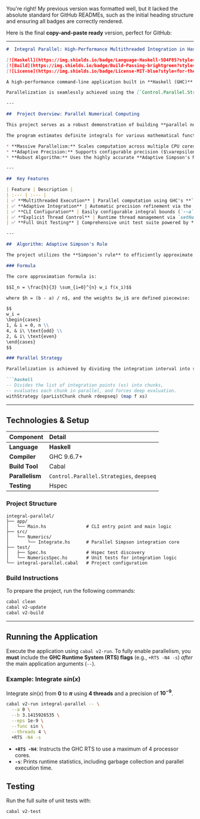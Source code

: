 You're right\! My previous version was formatted well, but it lacked the absolute standard for GitHub READMEs, such as the initial heading structure and ensuring all badges are correctly rendered.

Here is the final **copy-and-paste ready** version, perfect for GitHub:

-----

````markdown
#  Integral Parallel: High-Performance Multithreaded Integration in Haskell

[![Haskell](https://img.shields.io/badge/Language-Haskell-5D4F85?style=for-the-badge&logo=haskell)](https://www.haskell.org/)
[![Build](https://img.shields.io/badge/Build-Passing-brightgreen?style=for-the-badge)]()
[![License](https://img.shields.io/badge/License-MIT-blue?style=for-the-badge)](LICENSE)

A high-performance command-line application built in **Haskell (GHC)** for computing **definite integrals**. It leverages GHC's powerful runtime system for **multithreaded execution**, implementing the **Simpson’s method** with adaptive accuracy control.

Parallelization is seamlessly achieved using the [`Control.Parallel.Strategies`](https://hackage.haskell.org/package/parallel) module, enabling full utilization of GHC’s `-threaded` runtime.

---

##  Project Overview: Parallel Numerical Computing

This project serves as a robust demonstration of building **parallel numerical computations** within a functional programming paradigm. It is designed to be highly scalable and precise.

The program estimates definite integrals for various mathematical functions, featuring:

* **Massive Parallelism:** Scales computation across multiple CPU cores.
* **Adaptive Precision:** Supports configurable precision ($\varepsilon$) with automatic refinement.
* **Robust Algorithm:** Uses the highly accurate **Adaptive Simpson's Method**.

---

##  Key Features

| Feature | Description |
| :--- | :--- |
| ✅ **Multithreaded Execution** | Parallel computation using GHC's **`-threaded`** runtime and `+RTS -N` for core utilization. |
| ✅ **Adaptive Integration** | Automatic precision refinement via the **Adaptive Simpson’s Method**. |
| ✅ **CLI Configuration** | Easily configurable integral bounds (`--a`, `--b`), precision (`--eps`), and function (`--func`). |
| ✅ **Explicit Thread Control** | Runtime thread management via `setNumCapabilities` and `+RTS -N`. |
| ✅ **Full Unit Testing** | Comprehensive unit test suite powered by **Hspec**. |

---

##  Algorithm: Adaptive Simpson's Rule

The project utilizes the **Simpson’s rule** to efficiently approximate the definite integral of a continuous function $f(x)$ over an interval $[a, b]$.

### Formula

The core approximation formula is:

$$I_n = \frac{h}{3} \sum_{i=0}^{n} w_i f(x_i)$$

where $h = (b - a) / n$, and the weights $w_i$ are defined piecewise:

$$
w_i =
\begin{cases}
1, & i = 0, n \\
4, & i\ \text{odd} \\
2, & i\ \text{even}
\end{cases}
$$

### Parallel Strategy

Parallelization is achieved by dividing the integration interval into smaller **chunks** and processing these in parallel using Haskell's `Strategies`:

```haskell
-- Divides the list of integration points (xs) into chunks,
-- evaluates each chunk in parallel, and forces deep evaluation.
withStrategy (parListChunk chunk rdeepseq) (map f xs)
````

-----

##  Technologies & Setup

| Component | Detail |
| :--- | :--- |
| **Language** | **Haskell** |
| **Compiler** | GHC 9.6.7+ |
| **Build Tool** | Cabal |
| **Parallelism** | `Control.Parallel.Strategies`, `deepseq` |
| **Testing** | Hspec |

### Project Structure

```text
integral-parallel/
├── app/
│   └── Main.hs               # CLI entry point and main logic
├── src/
│   └── Numerics/
│       └── Integrate.hs      # Parallel Simpson integration core
├── test/
│   ├── Spec.hs               # Hspec test discovery
│   └── NumericsSpec.hs       # Unit tests for integration logic
└── integral-parallel.cabal   # Project configuration
```

### Build Instructions

To prepare the project, run the following commands:

```bash
cabal clean
cabal v2-update
cabal v2-build
```

-----

##  Running the Application

Execute the application using `cabal v2-run`. To fully enable parallelism, you **must** include the **GHC Runtime System (RTS) flags** (e.g., `+RTS -N4 -s`) *after* the main application arguments (`--`).

### Example: Integrate $sin(x)$

Integrate $sin(x)$ from **0** to **$\pi$** using **4 threads** and a precision of **$10^{-9}$**.

```bash
cabal v2-run integral-parallel -- \
  --a 0 \
  --b 3.1415926535 \
  --eps 1e-9 \
  --func sin \
  --threads 4 \
  +RTS -N4 -s
```

  * **`+RTS -N4`**: Instructs the GHC RTS to use a maximum of 4 processor cores.
  * **`-s`**: Prints runtime statistics, including garbage collection and parallel execution time.

##  Testing

Run the full suite of unit tests with:

```bash
cabal v2-test
```

```
```
